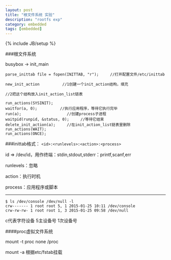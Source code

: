 ```yaml
---
layout: post
title: "根文件系统 实验"
description: "rootfs exp"
category: embedded
tags: [embedded]
---
```

{% include JB/setup %}

###根文件系统

busybox -> init_main

```
parse_inittab file = fopen(INITTAB, "r");     //打开配置文件/etc/inittab                                            

new_init_action          //1创建一个init_action结构，填充
                                                                                          //2把这个结构放入init_action_list链表
                                            
run_actions(SYSINIT);
waitfor(a, 0);          //执行应用程序，等待它执行完毕
run(a);                    //创建process子进程
waitpid(runpid, &status, 0);     //等待它结束
delete_init_action(a);     //在init_action_list链表里删除
run_actions(WAIT);
run_actions(ONCE);
```                                  

###inittab格式：
```<id>:<runlevels>:<action>:<process>```

id => /dev/id，用作终端：stdin,stdout,stderr：printf,scanf,err

runlevels：忽略

action：执行时机

process：应用程序或脚本

------
```
$ ls /dev/console /dev/null -l
crw------- 1 root root 5, 1 2015-01-25 10:11 /dev/console
crw-rw-rw- 1 root root 1, 3 2015-01-25 09:58 /dev/null
```

c代表字符设备 5主设备号 1次设备号

####proc虚拟文件系统

mount -t proc none /proc

mount -a 根据etc/fstab挂载